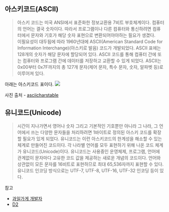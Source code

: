 ## 아스키코드(ASCII)

>아스키 코드는 미국 ANSI에서 표준화한 정보교환용 7비트 부호체계이다. 컴퓨터의 언어는 결국 숫자이다. 따라서 프로그램이나 다른 컴퓨터와 통신하려면 컴퓨터에서 문자와 기호가 해당 숫자 표현으로 변환되어야야하는 필요가 생겼다.<br>
이필요성이 대두됨에 따라 1960년대에 ASCII(American Standard Code for Information Interchange)(아스키로 발음) 코드가 개발되었다. ASCII 표에는 128개의 숫자가 해당 문자에 할당되어 있다. ASCII 코드를 통해 컴퓨터 간에 또는 컴퓨터와 프로그램 간에 데이터를 저장하고 교환할 수 있게 되었다.
ASCII는 0x00부터 0x7F까지의 총 127개 문자(제어 문자, 특수 문자, 숫자, 알파벳 등)로 이루어져 있다.

아래는 아스키코드 표이다.
![](https://i.imgur.com/VpDNjzJ.jpg)

사진 출처 - [asciicharstable](www.asciicharstable.com)
## 유니코드(Unicode)

>시간이 지나가면서 영어나 숫자 그리고 기본적인 기호뿐만 아니라 그 나라, 그 언어에서 쓰는 다양한 문자들을 처리하려면 1바이트로 정의된 아스키 코드를 확장할 필요가 있게 되었다. 유니코드는 이런 아스키코드의 한계성을 해소할 수 있는 체계로 만들어진 코드이다.
각 나라별 언어를 모두 표현하기 위해 나온 코드 체계가 유니코드(Unicode)이다. 유니코드는 사용중인 운영체제, 프로그램, 언어에 관계없이 문자마다 고유한 코드 값을 제공하는 새로운 개념의 코드이다. 언어와 상관없이 모든 문자를 16비트로 표현하므로 최대 65,536자까지 표현할 수 있다.
유니코드 인코딩 방식으로는 UTF-7, UTF-8, UTF-16, UTF-32 인코딩 등이 있다.

참고
* [과일가게 개발자](http://fruitdev.tistory.com/83)
* [D2](https://d2.naver.com/helloworld/19187)
